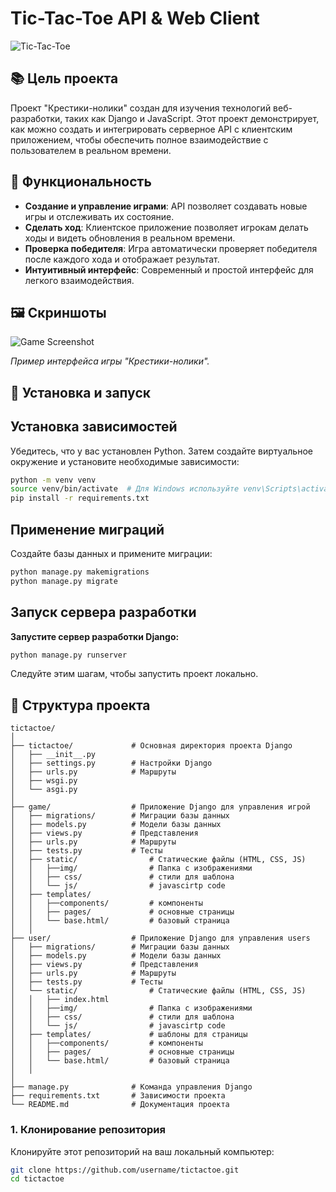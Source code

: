 # Tic-Tac-Toe API & Web Client

![Tic-Tac-Toe](https://encrypted-tbn0.gstatic.com/images?q=tbn:ANd9GcTKjB1hvlWANB_ZnLbvhxIKwBCtkAbZJZcl-w&s)

## 📚 Цель проекта

Проект "Крестики-нолики" создан для изучения технологий веб-разработки, таких как Django и JavaScript. Этот проект демонстрирует, как можно создать и интегрировать серверное API с клиентским приложением, чтобы обеспечить полное взаимодействие с пользователем в реальном времени.

## 🌟 Функциональность

- **Создание и управление играми**: API позволяет создавать новые игры и отслеживать их состояние.
- **Сделать ход**: Клиентское приложение позволяет игрокам делать ходы и видеть обновления в реальном времени.
- **Проверка победителя**: Игра автоматически проверяет победителя после каждого хода и отображает результат.
- **Интуитивный интерфейс**: Современный и простой интерфейс для легкого взаимодействия.

## 🖼️ Скриншоты

![Game Screenshot](./images/screenshot.png)

*Пример интерфейса игры "Крестики-нолики".*

## 🚀 Установка и запуск

## Установка зависимостей
Убедитесь, что у вас установлен Python. Затем создайте виртуальное окружение и установите необходимые зависимости:

```bash
python -m venv venv
source venv/bin/activate  # Для Windows используйте venv\Scripts\activate
pip install -r requirements.txt
```
## Применение миграций

Создайте базы данных и примените миграции:
```bash
python manage.py makemigrations
python manage.py migrate
```
## Запуск сервера разработки
<b>Запустите сервер разработки Django:</b>
```bash
python manage.py runserver
```
Следуйте этим шагам, чтобы запустить проект локально.

## 📂 Структура проекта

```
tictactoe/
│
├── tictactoe/             # Основная директория проекта Django
│   ├── __init__.py
│   ├── settings.py        # Настройки Django
│   ├── urls.py            # Маршруты
│   ├── wsgi.py
│   └── asgi.py
│
├── game/                  # Приложение Django для управления игрой
│   ├── migrations/        # Миграции базы данных
│   ├── models.py          # Модели базы данных
│   ├── views.py           # Представления 
│   ├── urls.py            # Маршруты 
│   ├── tests.py           # Тесты
│   ├── static/                # Статические файлы (HTML, CSS, JS)
│   │   ├──img/                # Папка с изображениями
│   │   ├── css/               # стили для шаблона 
│   │   └── js/                # javascirtp code
│   ├── templates/
│   │   ├──components/         # компоненты
│   │   ├── pages/             # основные страницы 
│   │   └── base.html/         # базовый страница
│   │ 
├── user/                  # Приложение Django для управления users
│   ├── migrations/        # Миграции базы данных
│   ├── models.py          # Модели базы данных
│   ├── views.py           # Представления 
│   ├── urls.py            # Маршруты 
│   ├── tests.py           # Тесты
│   └── static/                # Статические файлы (HTML, CSS, JS)
│   │   ├── index.html
│   │   ├──img/                # Папка с изображениями
│   │   ├── css/               # стили для шаблона 
│   │   └── js/                # javascirtp code 
│   ├── templates/             # шаблоны для страницы
│   │   ├──components/         # компоненты
│   │   ├── pages/             # основные страницы 
│   │   └── base.html/         # базовый страница
│   │ 
│
├── manage.py              # Команда управления Django
├── requirements.txt       # Зависимости проекта
└── README.md              # Документация проекта

```

### 1. Клонирование репозитория

Клонируйте этот репозиторий на ваш локальный компьютер:

```bash
git clone https://github.com/username/tictactoe.git
cd tictactoe
